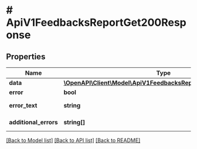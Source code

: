# # ApiV1FeedbacksReportGet200Response

## Properties

Name | Type | Description | Notes
------------ | ------------- | ------------- | -------------
**data** | [**\OpenAPI\Client\Model\ApiV1FeedbacksReportGet200ResponseData**](ApiV1FeedbacksReportGet200ResponseData.md) |  | [optional]
**error** | **bool** | Есть ли ошибка | [optional]
**error_text** | **string** | Описание ошибки | [optional]
**additional_errors** | **string[]** | Дополнительные ошибки | [optional]

[[Back to Model list]](../../README.md#models) [[Back to API list]](../../README.md#endpoints) [[Back to README]](../../README.md)
